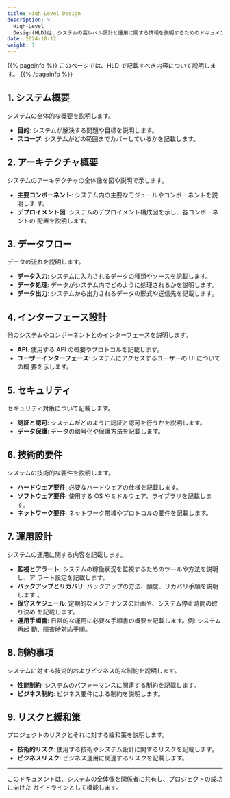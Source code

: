 ```yaml
---
title: High-Level Design
description: >
  High-Level
  Design(HLD)は、システムの高レベル設計と運用に関する情報を説明するためのドキュメントです。
date: 2024-10-12
weight: 1
---
```





{{% pageinfo %}} このページでは、HLD で記載すべき内容について説明します。
{{% /pageinfo %}}

## 1. システム概要

システムの全体的な概要を説明します。

- **目的**: システムが解決する問題や目標を説明します。
- **スコープ**: システムがどの範囲までカバーしているかを記載します。

## 2. アーキテクチャ概要

システムのアーキテクチャの全体像を図や説明で示します。

- **主要コンポーネント**: システム内の主要なモジュールやコンポーネントを説明しま
  す。
- **デプロイメント図**: システムのデプロイメント構成図を示し、各コンポーネントの
  配置を説明します。

## 3. データフロー

データの流れを説明します。

- **データ入力**: システムに入力されるデータの種類やソースを記載します。
- **データ処理**: データがシステム内でどのように処理されるかを説明します。
- **データ出力**: システムから出力されるデータの形式や送信先を記載します。

## 4. インターフェース設計

他のシステムやコンポーネントとのインターフェースを説明します。

- **API**: 使用する API の概要やプロトコルを記載します。
- **ユーザーインターフェース**: システムにアクセスするユーザーの UI についての概
  要を示します。

## 5. セキュリティ

セキュリティ対策について記載します。

- **認証と認可**: システムがどのように認証と認可を行うかを説明します。
- **データ保護**: データの暗号化や保護方法を記載します。

## 6. 技術的要件

システムの技術的な要件を説明します。

- **ハードウェア要件**: 必要なハードウェアの仕様を記載します。
- **ソフトウェア要件**: 使用する OS やミドルウェア、ライブラリを記載します。
- **ネットワーク要件**: ネットワーク帯域やプロトコルの要件を記載します。

## 7. 運用設計

システムの運用に関する内容を記載します。

- **監視とアラート**: システムの稼働状況を監視するためのツールや方法を説明し、ア
  ラート設定を記載します。
- **バックアップとリカバリ**: バックアップの方法、頻度、リカバリ手順を説明します
  。
- **保守スケジュール**: 定期的なメンテナンスの計画や、システム停止時間の取り決め
  を記載します。
- **運用手順書**: 日常的な運用に必要な手順書の概要を記載します。例: システム再起
  動、障害時対応手順。

## 8. 制約事項

システムに対する技術的およびビジネス的な制約を説明します。

- **性能制約**: システムのパフォーマンスに関連する制約を記載します。
- **ビジネス制約**: ビジネス要件による制約を説明します。

## 9. リスクと緩和策

プロジェクトのリスクとそれに対する緩和策を説明します。

- **技術的リスク**: 使用する技術やシステム設計に関するリスクを記載します。
- **ビジネスリスク**: ビジネス運用に関連するリスクを記載します。

---

このドキュメントは、システムの全体像を関係者に共有し、プロジェクトの成功に向けた
ガイドラインとして機能します。
